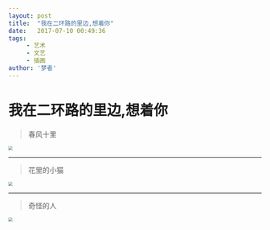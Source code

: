 ```yaml
---
layout: post
title:  "我在二环路的里边,想着你"
date:   2017-07-10 00:49:36
tags:
     - 艺术
     - 文艺
     - 插画
author: '梦者'
---
```

# 我在二环路的里边,想着你
> 春风十里

<img src="https://supermanxkq.github.io/img/flower.jpeg" style="zoom:50%" />

---

> 花里的小猫



<img src="https://supermanxkq.github.io/img/cat.jpeg" style="zoom:50%" />



---


> 奇怪的人

<img src="https://supermanxkq.github.io/img/people.jpeg" style="zoom:50%" />

